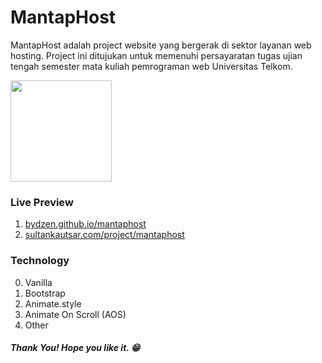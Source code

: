 # MantapHost

MantapHost adalah project website yang bergerak di sektor layanan web hosting. Project ini ditujukan untuk memenuhi persayaratan tugas ujian tengah semester mata kuliah pemrograman web Universitas Telkom.

<div style="display: flex;">
  <img width="162px" src="https://telkomuniversity.ac.id/wp-content/uploads/2019/03/Logo-Telkom-University-png-3430x1174.png">
</div>

### Live Preview
1. [bydzen.github.io/mantaphost](https://bydzen.github.io/mantaphost)
2. [sultankautsar.com/project/mantaphost](https://sultankautsar.com/project/mantaphost)

### Technology
0. Vanilla
1. Bootstrap
2. Animate.style
3. Animate On Scroll (AOS)
4. Other

##### Thank You! Hope you like it. 😁
